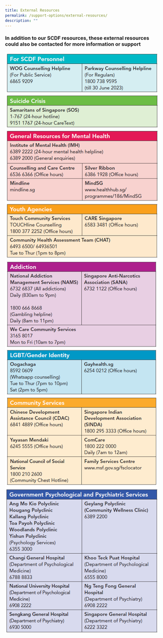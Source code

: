 ```yaml
---
title: External Resources
permalink: /support-options/external-resources/
description: ""
---
```

### In addition to our SCDF resources, these external resources could also be contacted for more information or support
![](/images/helplines%201.png)
![](/images/helplines%202.png)
![](/images/helplines%203.png)